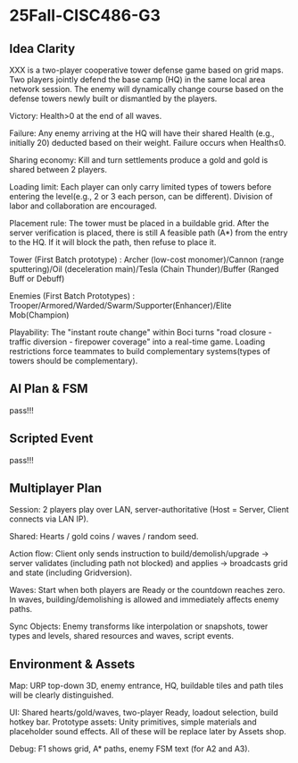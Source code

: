# 25Fall-CISC486-G3

## Idea Clarity

XXX is a two-player cooperative tower defense game based on grid maps. Two players jointly defend the base camp (HQ) in the same local area network session. The enemy will dynamically change course based on the defense towers newly built or dismantled by the players.

Victory: Health>0 at the end of all waves.

Failure: Any enemy arriving at the HQ will have their shared Health (e.g., initially 20) deducted based on their weight. Failure occurs when Health≤0.

Sharing economy: Kill and turn settlements produce a gold and gold is shared between 2 players.

Loading limit: Each player can only carry limited types of towers before entering the level(e.g., 2 or 3 each person, can be different). Division of labor and collaboration are encouraged.

Placement rule: The tower must be placed in a buildable grid. After the server verification is placed, there is still A feasible path (A*) from the entry to the HQ. If it will block the path, then refuse to place it.

Tower (First Batch prototype) :
Archer (low-cost monomer)/Cannon (range sputtering)/Oil (deceleration main)/Tesla (Chain Thunder)/Buffer (Ranged Buff or Debuff)

Enemies (First Batch Prototypes) : Trooper/Armored/Warded/Swarm/Supporter(Enhancer)/Elite Mob(Champion)

Playability: The "instant route change" within Boci turns "road closure - traffic diversion - firepower coverage" into a real-time game. Loading restrictions force teammates to build complementary systems(types of towers should be complementary).

## AI Plan & FSM

pass!!!

## Scripted Event

pass!!!

## Multiplayer Plan

Session: 2 players play over LAN, server-authoritative (Host = Server, Client connects via LAN IP).

Shared: Hearts / gold coins / waves / random seed.

Action flow: Client only sends instruction to build/demolish/upgrade → server validates (including path not blocked) and applies → broadcasts grid and state (including Gridversion).

Waves: Start when both players are Ready or the countdown reaches zero. In waves, building/demolishing is allowed and immediately affects enemy paths.

Sync Objects: Enemy transforms like interpolation or snapshots, tower types and levels, shared resources and waves, script events.

## Environment & Assets

Map: URP top-down 3D, enemy entrance, HQ, buildable tiles and path tiles will be clearly distinguished.

UI: Shared hearts/gold/waves, two-player Ready, loadout selection, build hotkey bar.
Prototype assets: Unity primitives, simple materials and placeholder sound effects. All of these will be replace later by Assets shop.

Debug: F1 shows grid, A* paths, enemy FSM text (for A2 and A3).

